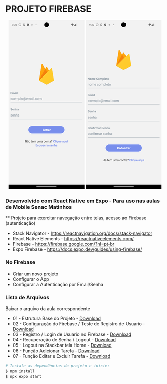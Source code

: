 # PROJETO FIREBASE
<div align="center">
  <img src="https://github.com/BrunoWuo/firebase-app/blob/main/imagens/Screenshot_1725139852.png" width=240>
  <img src="https://github.com/BrunoWuo/firebase-app/blob/main/imagens/Screenshot_1725139858.png" width=240>

</div>


### Desenvolvido com React Native em Expo  - Para uso nas aulas de Mobile Senac Matinhos
** Projeto para exercitar navegação entre telas, acesso ao Firebase (autenticação)
* Stack Navigator - https://reactnavigation.org/docs/stack-navigator
* React Native Elements - https://reactnativeelements.com/
* Firebase - https://firebase.google.com/?hl=pt-br
* Expo Firebase - https://docs.expo.dev/guides/using-firebase/


### No Firebase
* Criar um novo projeto
* Configurar o App
* Configurar a Autenticação por Email/Senha


### Lista de Arquivos
Baixar o arquivo da aula correspondente

* 01 - Estrutura Base do Projeto - [Download](https://github.com/BrunoWuo/firebase-app/archive/refs/heads/parte01.zip)
* 02 - Configuração do Firebase / Teste de Registro de Usuario - [Download](https://github.com/BrunoWuo/firebase-app/archive/refs/heads/parte02.zip)
* 03 - Registro  / Login de Usuario no Firebase - [Download](https://github.com/BrunoWuo/firebase-app/archive/refs/heads/parte03.zip)
* 04 - Recuperação de Senha  / Logout - [Download](https://github.com/BrunoWuo/firebase-app/archive/refs/heads/parte04.zip)
* 05 - Logout na Stackbar tela Home - [Download](https://github.com/BrunoWuo/firebase-app/archive/refs/heads/parte05.zip)
* 06 - Função Adicionar Tarefa - [Download]()
* 07 - Função Editar e Excluir Tarefa - [Download]()

```sh
# Instale as dependências do projeto e inicie:
$ npm install
$ npx expo start
```


